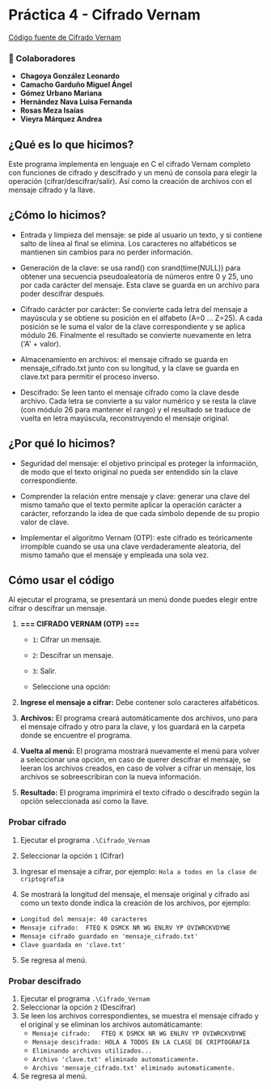 # Práctica 4 - Cifrado Vernam

[Código fuente de Cifrado Vernam](https://github.com/MarianaGU18/Criptografia_S2026-1/tree/main/Pr%C3%A1cticas/P04_Cifrado_Vernam)

### 👥 Colaboradores

- **Chagoya González Leonardo**
- **Camacho Garduño Miguel Ángel**
- **Gómez Urbano Mariana**
- **Hernández Nava Luisa Fernanda**
- **Rosas Meza Isaías**
- **Vieyra Márquez Andrea**

## ¿Qué es lo que hicimos?

Este programa implementa en lenguaje en C el cifrado Vernam completo con funciones de cifrado y descifrado y un menú de consola para elegir la operación (cifrar/descifrar/salir).
Así como la creación de archivos con el mensaje cifrado y la llave.

## ¿Cómo lo hicimos?

- Entrada y limpieza del mensaje: se pide al usuario un texto, y si contiene salto de línea al final se elimina. Los caracteres no alfabéticos se mantienen sin cambios para no perder información.

- Generación de la clave: se usa rand() con srand(time(NULL)) para obtener una secuencia pseudoaleatoria de números entre 0 y 25, uno por cada carácter del mensaje. Esta clave se guarda en un archivo para poder descifrar después.

- Cifrado carácter por carácter: Se convierte cada letra del mensaje a mayúscula y se obtiene su posición en el alfabeto (A=0 ... Z=25). A cada posición se le suma el valor de la clave correspondiente y se aplica módulo 26.
  Finalmente el resultado se convierte nuevamente en letra ('A' + valor).

- Almacenamiento en archivos: el mensaje cifrado se guarda en mensaje_cifrado.txt junto con su longitud, y la clave se guarda en clave.txt para permitir el proceso inverso.

- Descifrado: Se leen tanto el mensaje cifrado como la clave desde archivo. Cada letra se convierte a su valor numérico y se resta la clave (con módulo 26 para mantener el rango) y el resultado se traduce de vuelta en letra mayúscula, reconstruyendo el mensaje original.

## ¿Por qué lo hicimos?

- Seguridad del mensaje: el objetivo principal es proteger la información, de modo que el texto original no pueda ser entendido sin la clave correspondiente.

- Comprender la relación entre mensaje y clave: generar una clave del mismo tamaño que el texto permite aplicar la operación carácter a carácter, reforzando la idea de que cada símbolo depende de su propio valor de clave.

- Implementar el algoritmo Vernam (OTP): este cifrado es teóricamente irrompible cuando se usa una clave verdaderamente aleatoria, del mismo tamaño que el mensaje y empleada una sola vez.

## Cómo usar el código

Al ejecutar el programa, se presentará un menú donde puedes elegir entre cifrar o descifrar un mensaje.

1. **=== CIFRADO VERNAM (OTP) ===**

   - `1`: Cifrar un mensaje.

   - `2`: Descifrar un mensaje.

   - `3`: Salir.

   - Seleccione una opción:

2. **Ingrese el mensaje a cifrar:** Debe contener solo caracteres alfabéticos.
3. **Archivos:** El programa creará automáticamente dos archivos, uno para el mensaje cifrado y otro para la clave, y los guardará en la carpeta donde se encuentre el programa.
4. **Vuelta al menú:** El programa mostrará nuevamente el menú para volver a seleccionar una opción, en caso de querer descifrar el mensaje, se leeran los archivos creados, en caso de volver a cifrar un mensaje, los archivos se sobreescribiran con la nueva información.
5. **Resultado:** El programa imprimirá el texto cifrado o descifrado según la opción seleccionada así como la llave.

### **Probar cifrado**

1. Ejecutar el programa `.\Cifrado_Vernam`

2. Seleccionar la opción `1` (Cifrar)

3. Ingresar el mensaje a cifrar, por ejemplo: `Hola a todos en la clase de criptografia`

4. Se mostrará la longitud del mensaje, el mensaje original y cifrado así como un texto donde indica la creación de los archivos, por ejemplo:

- `Longitud del mensaje: 40 caracteres`
- `Mensaje cifrado:  FTEQ K DSMCK NR WG ENLRV YP OVIWRCKVDYWE`
- `Mensaje cifrado guardado en 'mensaje_cifrado.txt'`
- `Clave guardada en 'clave.txt'`

5. Se regresa al menú.

### **Probar descifrado**

1. Ejecutar el programa `.\Cifrado_Vernam`
2. Seleccionar la opción `2` (Descifrar)
3. Se leen los archivos correspondientes, se muestra el mensaje cifrado y el original y se eliminan los archivos automáticamante:
   - `Mensaje cifrado:   FTEQ K DSMCK NR WG ENLRV YP OVIWRCKVDYWE`
   - `Mensaje descifrado: HOLA A TODOS EN LA CLASE DE CRIPTOGRAFIA`
   - `Eliminando archivos utilizados...`
   - `Archivo 'clave.txt' eliminado automaticamente.`
   - `Archivo 'mensaje_cifrado.txt' eliminado automaticamente.`
4. Se regresa al menú.

